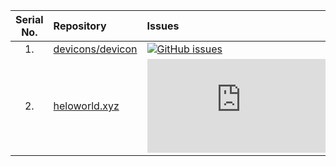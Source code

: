 | Serial No. | Repository  | Issues  | Pull Requests  | Forks |
|:--:|:--|:--|:--|:--|
| 1. | [devicons/devicon](https://github.com/devicons/devicon)  | [![GitHub issues](https://img.shields.io/github/issues/devicons/devicon?color=red&logo=github&style=flat-square)](https://github.com/devicons/devicon/issues) | [![GitHub PRs](https://img.shields.io/github/issues-pr/devicons/devicon?style=social&logo=github)](https://github.com/devicons/devicon/pulls)  | [![GitHub forks](https://img.shields.io/github/forks/devicons/devicon?style=flat-square&logo=git)](https://github.com/devicons/devicon/network) |
| 2. | [heloworld.xyz](https://github.com/devstrons/heloworld.xyz)  | [![GitHub issues](https://img.shields.io/github/issues/devstrons/heloworld.xyz?color=red&logo=github&style=flat-square)](https://github.com/devstrons/heloworld.xyz/issues) | [![GitHub PRs](https://img.shields.io/github/issues-pr/devstrons/heloworld.xyz?style=social&logo=github)](https://github.com/devstrons/heloworld.xyz/pulls)  | [![GitHub forks](https://img.shields.io/github/forks/devstrons/heloworld.xyz?style=flat-square&logo=git)](https://github.com/devstrons/heloworld.xyz/network) |
